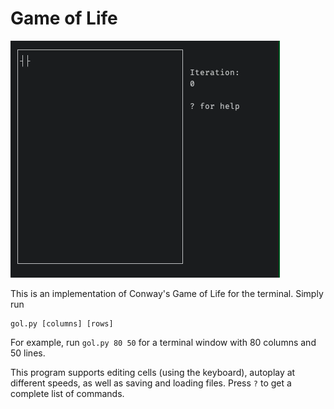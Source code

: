 # Game of Life

![conway](conway-demo.gif)

This is an implementation of Conway's Game of Life for the terminal.
Simply run 
```
gol.py [columns] [rows]
```

For example, run `gol.py 80 50` for a terminal window with 80 columns and 50 lines.

This program supports editing cells (using the keyboard), autoplay at different speeds, as well as saving and loading files.
Press `?` to get a complete list of commands.
